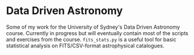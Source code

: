 # Data Driven Astronomy
Some of my work for the University of Sydney's Data Driven Astronomy course. 
Currently in progress but will eventually contain most of the scripts and exercises from the course.
`fits_stats.py` is a useful tool for basic statistical analysis on FITS/CSV-format astrophysical catalogues.
